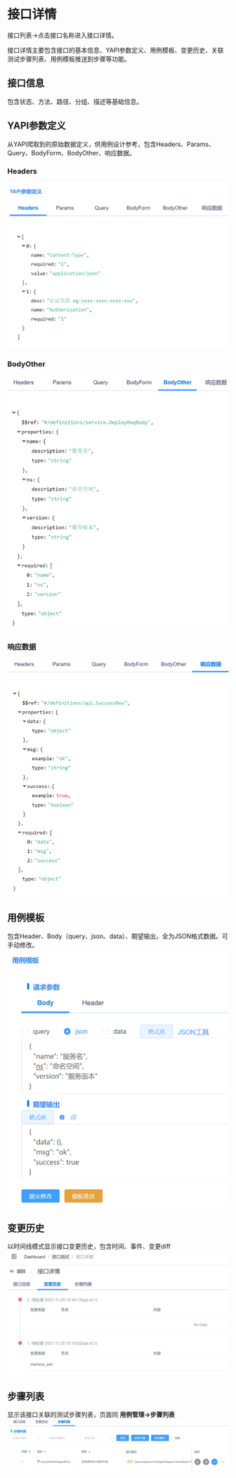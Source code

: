 # 接口详情
接口列表->点击接口名称进入接口详情。

接口详情主要包含接口的基本信息、YAPI参数定义、用例模板、变更历史、关联测试步骤列表、用例模板推送到步骤等功能。

## 接口信息
包含状态、方法、路径、分组、描述等基础信息。

## YAPI参数定义
从YAPI爬取到的原始数据定义，供用例设计参考，包含Headers、Params、Query、BodyForm、BodyOther、响应数据。

### Headers
![An image](../../../assets/images/api_yapi_headers.png)

### BodyOther
![An image](../../../assets/images/api_yapi_body_other.png)

### 响应数据
![An image](../../../assets/images/api_yapi_response.png)


## 用例模板
包含Header、Body（query、json、data）、期望输出，全为JSON格式数据。可手动修改。
![An image](../../../assets/images/api_case_demo.png)


## 变更历史
以时间线模式显示接口变更历史，包含时间、事件、变更diff
![An image](../../../assets/images/api_update_history.png)


## 步骤列表
显示该接口关联的测试步骤列表，页面同 **用例管理->步骤列表**
![An image](../../../assets/images/api_step.png)